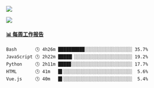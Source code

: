 [![](https://count.getloli.com/get/@Quan666.github.readme)](https://count.getloli.com/)


[![](https://chat.getloli.com/room/@Quan666.github/svg?width=600&height=100&limit=20&theme=light&title=Quan666@github:%20~&fontSize=13)](https://chat.getloli.com/room/@Quan666.github?title=Quan666的留言板)


 <!-- waka-box start -->
#### <a href="https://gist.github.com/204ad9111ce51ffe775886f66538b500" target="_blank">📊 每周工作报告</a>
```text
Bash       🕓 4h26m ██████████░░░░░░░░░░░░░░░░░░ 35.7%
JavaScript 🕓 2h22m █████▎░░░░░░░░░░░░░░░░░░░░░░ 19.2%
Python     🕓 2h11m ████▉░░░░░░░░░░░░░░░░░░░░░░░ 17.7%
HTML       🕓 41m   █▌░░░░░░░░░░░░░░░░░░░░░░░░░░  5.6%
Vue.js     🕓 40m   █▌░░░░░░░░░░░░░░░░░░░░░░░░░░  5.4%
```
<!-- Powered by https://github.com/journey-ad/waka-box-go . -->
<!-- waka-box end -->













<!--
**Quan666/Quan666** is a ✨ _special_ ✨ repository because its `README.md` (this file) appears on your GitHub profile.

Here are some ideas to get you started:

- 🔭 I’m currently working on ...
- 🌱 I’m currently learning ...
- 👯 I’m looking to collaborate on ...
- 🤔 I’m looking for help with ...
- 💬 Ask me about ...
- 📫 How to reach me: ...
- 😄 Pronouns: ...
- ⚡ Fun fact: ...
-->
